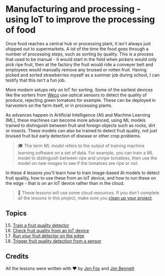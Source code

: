 # Manufacturing and processing - using IoT to improve the processing of food

Once food reaches a central hub or processing plant, it isn't always just shipped out to supermarkets. A lot of the time the food goes through a number of processing steps, such as sorting by quality. This is a process that used to be manual - it would start in the field when pickers would only pick ripe fruit, then at the factory the fruit would ride a conveyer belt and employees would manually remove any bruised or rotten fruit. Having picked and sorted strawberries myself as a summer job during school, I can testify that this isn't a fun job.

More modern setups rely on IoT for sorting. Some of the earliest devices like the sorters from [Weco](https://wecotek.com) use optical sensors to detect the quality of produce, rejecting green tomatoes for example. These can be deployed in harvesters on the farm itself, or in processing plants.

As advances happen in Artificial Intelligence (AI) and Machine Learning (ML), these machines can become more advanced, using ML models trained to distinguish between fruit and foreign objects such as rocks, dirt or insects. These models can also be trained to detect fruit quality, not just bruised fruit but early detection of disease or other crop problems.

> 🎓 The term *ML model* refers to the output of training machine learning software on a set of data. For example, you can train a ML model to distinguish between ripe and unripe tomatoes, then use the model on new images to see if the tomatoes are ripe or not.

In these 4 lessons you'll learn how to train image-based AI models to detect fruit quality, how to use these from an IoT device, and how to run these on the edge - that is on an IoT device rather than in the cloud.

> 💁 These lessons will use some cloud resources. If you don't complete all the lessons in this project, make sure you [clean up your project](../clean-up.md).

## Topics

15. [Train a fruit quality detector](./lessons/1-train-fruit-detector/README.md)
1. [Check fruit quality from an IoT device](./lessons/2-check-fruit-from-device/README.md)
1. [Run your fruit detector on the edge](./lessons/3-run-fruit-detector-edge/README.md)
1. [Trigger fruit quality detection from a sensor](./lessons/4-trigger-fruit-detector/README.md)

## Credits

All the lessons were written with ♥️ by [Jen Fox](https://github.com/jenfoxbot) and [Jim Bennett](https://GitHub.com/JimBobBennett)
